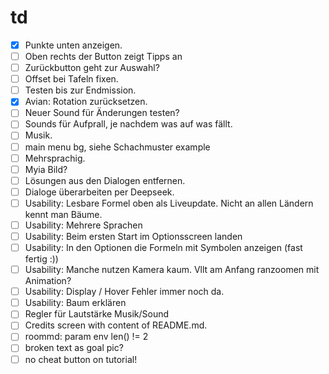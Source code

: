 # td

- [x] Punkte unten anzeigen.
- [ ] Oben rechts der Button zeigt Tipps an
- [ ] Zurückbutton geht zur Auswahl?
- [ ] Offset bei Tafeln fixen.
- [ ] Testen bis zur Endmission.
- [x] Avian: Rotation zurücksetzen.
- [ ] Neuer Sound für Änderungen testen?
- [ ] Sounds für Aufprall, je nachdem was auf was fällt.
- [ ] Musik.
- [ ] main menu bg, siehe Schachmuster example
- [ ] Mehrsprachig.
- [ ] Myia Bild?
- [ ] Lösungen aus den Dialogen entfernen.
- [ ] Dialoge überarbeiten per Deepseek.
- [ ] Usability: Lesbare Formel oben als Liveupdate. Nicht an allen Ländern kennt man Bäume.
- [ ] Usability: Mehrere Sprachen
- [ ] Usability: Beim ersten Start im Optionsscreen landen
- [ ] Usability: In den Optionen die Formeln mit Symbolen anzeigen (fast fertig :))
- [ ] Usability: Manche nutzen Kamera kaum. Vllt am Anfang ranzoomen mit Animation?
- [ ] Usability: Display / Hover Fehler immer noch da.
- [ ] Usability: Baum erklären
- [ ] Regler für Lautstärke Musik/Sound
- [ ] Credits screen with content of README.md.
- [ ] roommd: param env len() != 2
- [ ] broken text as goal pic?
- [ ] no cheat button on tutorial!
